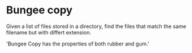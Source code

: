 # Bungee copy

Given a list of files stored in a directory, find the files that match the same filename but with differt extension. 

'Bungee Copy has the properties of both rubber and gum.'
